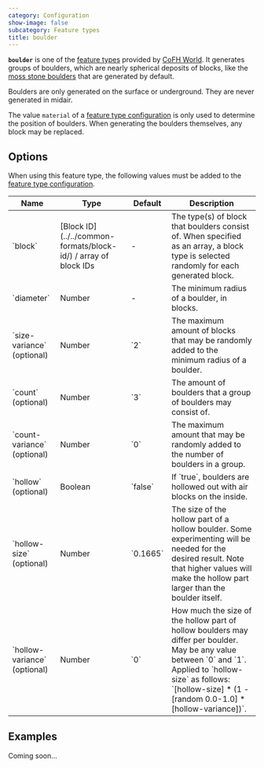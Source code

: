 ```yaml
---
category: Configuration
show-image: false
subcategory: Feature types
title: boulder
---
```


**`boulder`** is one of the [feature types](../) provided by [CoFH
World](../../../). It generates groups of boulders, which are nearly spherical
deposits of blocks, like the [moss stone
boulders](https://minecraft.gamepedia.com/Generated_structures#Moss_stone_boulder)
that are generated by default.

Boulders are only generated on the surface or underground. They are never
generated in midair.

The value `material` of a [feature type
configuration](../../feature-format/#feature-type-configuration) is only used to
determine the position of boulders. When generating the boulders themselves, any
block may be replaced.


Options
-------

When using this feature type, the following values must be added to the [feature
type configuration](../../feature-format/#feature-type-configuration).

<div class="uk-overflow-container">
    <table class="uk-table uk-table-striped uk-text-small">
        <thead>
            <tr>
                <th>Name</th>
                <th>Type</th>
                <th>Default</th>
                <th>Description</th>
            </tr>
        </thead>
        <tbody>
            <tr>
                <td markdown="span">`block`</td>
                <td markdown="span">
                    [Block ID](../../common-formats/block-id/)
                    / array of block IDs
                </td>
                <td>-</td>
                <td markdown="span">
                    The type(s) of block that boulders consist of. When
                    specified as an array, a block type is selected randomly for
                    each generated block.
                </td>
            </tr>
            <tr>
                <td markdown="span">`diameter`</td>
                <td markdown="span">Number</td>
                <td markdown="span">-</td>
                <td markdown="span">
                    The minimum radius of a boulder, in blocks.
                </td>
            </tr>
            <tr>
                <td markdown="span">`size-variance` (optional)</td>
                <td markdown="span">Number</td>
                <td markdown="span">`2`</td>
                <td markdown="span">
                    The maximum amount of blocks that may be randomly added to
                    the minimum radius of a boulder.
                </td>
            </tr>
            <tr>
                <td markdown="span">`count` (optional)</td>
                <td markdown="span">Number</td>
                <td markdown="span">`3`</td>
                <td markdown="span">
                    The amount of boulders that a group of boulders may consist
                    of.
                </td>
            </tr>
            <tr>
                <td markdown="span">`count-variance` (optional)</td>
                <td markdown="span">Number</td>
                <td markdown="span">`0`</td>
                <td markdown="span">
                    The maximum amount that may be randomly added to the number
                    of boulders in a group.
                </td>
            </tr>
            <tr>
                <td markdown="span">`hollow` (optional)</td>
                <td markdown="span">Boolean</td>
                <td markdown="span">`false`</td>
                <td markdown="span">
                    If `true`, boulders are hollowed out with air blocks on the
                    inside.
                </td>
            </tr>
            <tr>
                <td markdown="span">`hollow-size` (optional)</td>
                <td markdown="span">Number</td>
                <td markdown="span">`0.1665`</td>
                <td markdown="span">
                    The size of the hollow part of a hollow boulder. Some
                    experimenting will be needed for the desired result. Note
                    that higher values will make the hollow part larger than the
                    boulder itself.
                </td>
            </tr>
            <tr>
                <td markdown="span">`hollow-variance` (optional)</td>
                <td markdown="span">Number</td>
                <td markdown="span">`0`</td>
                <td markdown="span">
                    How much the size of the hollow part of hollow boulders may
                    differ per boulder. May be any value between `0` and `1`.
                    Applied to `hollow-size` as follows:
                    `[hollow-size] * (1 - [random 0.0-1.0] * [hollow-variance])`.
                </td>
            </tr>
        </tbody>
    </table>
</div>


Examples
--------

Coming soon...
